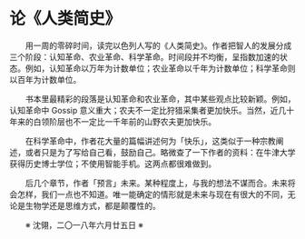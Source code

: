 # 论《人类简史》

&emsp;&emsp;用一周的零碎时间，读完以色列人写的《人类简史》。作者把智人的发展分成三个阶段：认知革命、农业革命、科学革命。时间段并不均衡，呈指数加速的状态。例如，认知革命以万年为计数单位；农业革命以千年为计数单位；科学革命则以百年为计数单位。

&emsp;&emsp;书本里最精彩的段落是认知革命和农业革命，其中某些观点比较新颖。例如，认知革命中 Gossip 意义重大；农夫不一定比狩猎采集者更加快乐。当然，近几十年来的白领阶层也不一定比一千年前的山野农夫更加快乐。

&emsp;&emsp;在科学革命中，作者花大量的篇幅讲述何为「快乐」，这类似于一种宗教阐述，或者只是为了写给自己看，鼓励自己。略微查了一下作者的资料：在牛津大学获得历史博士学位；不使用智能手机。这两点都很难做到。

&emsp;&emsp;后几个章节，作者「预言」未来。某种程度上，与我的想法不谋而合。未来将会怎样，我们一点也不知道。唯一能确定的情形就是未来与现在有很大的不同，无论是生物学还是思维方式，都是颠覆性的。

&emsp;&emsp;※ 沈翎，二〇一八年六月廿五日 ※
